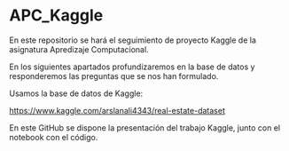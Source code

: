 # APC_Kaggle

En este repositorio se hará el seguimiento de proyecto Kaggle de la asignatura Apredizaje Computacional. 

En los siguientes apartados profundizaremos en la base de datos y responderemos las preguntas que se nos han formulado.

Usamos la base de datos de Kaggle:

https://www.kaggle.com/arslanali4343/real-estate-dataset

En este GitHub se dispone la presentación del trabajo Kaggle, junto con el notebook con el código.


